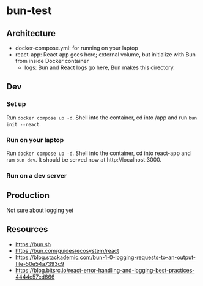 # bun-test

## Architecture
- docker-compose.yml: for running on your laptop
- react-app: React app goes here; external volume, but initialize with Bun from inside Docker container
    - logs: Bun and React logs go here, Bun makes this directory.

## Dev

### Set up

Run `docker compose up -d`. Shell into the container, cd into /app and run `bun init --react`.

### Run on your laptop

Run `docker compose up -d`. Shell into the container, cd into react-app and run `bun dev`. It should be served now at http://localhost:3000.

### Run on a dev server


## Production

Not sure about logging yet

## Resources
- https://bun.sh
- https://bun.com/guides/ecosystem/react
- https://blog.stackademic.com/bun-1-0-logging-requests-to-an-output-file-50e54a7393c9
- https://blog.bitsrc.io/react-error-handling-and-logging-best-practices-4444c57cd666
